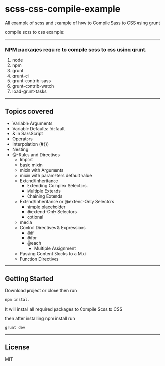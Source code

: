 # scss-css-compile-example
All example of scss and example of how to Compile Sass to CSS using grunt

compile scss to css example:

---

### NPM packages require to compile scss to css using grunt.

1. node
2. npm
3. grunt
4. grunt-cli
5. grunt-contrib-sass
6. grunt-contrib-watch
7. load-grunt-tasks

---

## Topics covered

 -  Variable Arguments
 -  Variable Defaults: !default
 -  & in SassScript
 -  Operators
 -  Interpolation (#{})
 -  Nesting
 -  @-Rules and Directives
     -  Import
     -  basic mixin
     -  mixin with Arguments
     -  mixin with parameters default value
     -  Extend/Inheritance
         -  Extending Complex Selectors.
         -  Multiple Extends
         -  Chaining Extends
     -  Extend/Inheritance or @extend-Only Selectors 
         -  simple placeholder
         -  @extend-Only Selectors
         -  optional
     -  media  
     -  Control Directives & Expressions
        -  @if
        -  @for
        -  @each
            - Multiple Assignment
     -  Passing Content Blocks to a Mixi
     - Function Directives        

---

## Getting Started

Download project or clone then run

```sh
npm install
```
It will install all required packages to Compile Scss to CSS

then after installing npm install run

```sh
grunt dev
```
---

License
----

MIT
